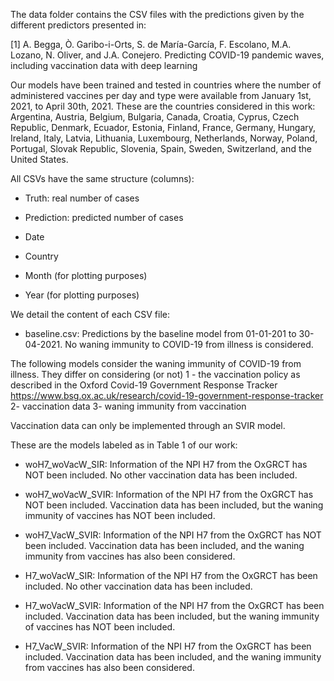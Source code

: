 The data folder contains the CSV files with the predictions given by the different predictors presented in:

[1] A. Begga, Ò. Garibo-i-Orts, S. de María-García, F. Escolano, M.A. Lozano, N. Oliver, and J.A. Conejero. Predicting COVID-19 pandemic waves, including vaccination data with deep learning

Our models have been trained and tested in countries where the number of administered vaccines per day and type were available from January 1st, 2021, to April 30th, 2021. These are the countries considered in this work: Argentina, Austria, Belgium, Bulgaria, Canada, Croatia, Cyprus, Czech Republic, Denmark, Ecuador, Estonia, Finland, France, Germany, Hungary, Ireland, Italy, Latvia, Lithuania, Luxembourg, Netherlands, Norway, Poland, Portugal, Slovak Republic, Slovenia, Spain, Sweden, Switzerland, and the United States.

All CSVs have the same structure (columns):

  - Truth: real number of cases

  - Prediction: predicted number of cases

  - Date

  - Country

  - Month (for plotting purposes)

  - Year (for plotting purposes)

We detail the content of each CSV file:

  - baseline.csv: Predictions by the baseline model from 01-01-201 to 30-04-2021. No waning immunity to COVID-19 from illness is considered.

The following models consider the waning immunity of COVID-19 from illness. They differ on considering (or not)
1 - the vaccination policy as described in the Oxford Covid-19 Government Response Tracker https://www.bsg.ox.ac.uk/research/covid-19-government-response-tracker
2- vaccination data
3- waning immunity from vaccination

Vaccination data can only be implemented through an SVIR model.

These are the models labeled as in Table 1 of our work:

  - woH7_woVacW_SIR: Information of the NPI H7 from the OxGRCT has NOT been included. No other vaccination data has been included.

  - woH7_woVacW_SVIR: Information of the NPI H7 from the OxGRCT has NOT been included. Vaccination data has been included, but the waning immunity of vaccines has NOT been included.

  - woH7_VacW_SVIR: Information of the NPI H7 from the OxGRCT has NOT been included. Vaccination data has been included, and the waning immunity from vaccines has also been considered.

  - H7_woVacW_SIR: Information of the NPI H7 from the OxGRCT has been included. No other vaccination data has been included.

  - H7_woVacW_SVIR: Information of the NPI H7 from the OxGRCT has been included. Vaccination data has been included, but the waning immunity of vaccines has NOT been included.

  - H7_VacW_SVIR: Information of the NPI H7 from the OxGRCT has been included. Vaccination data has been included, and the waning immunity from vaccines has also been considered.
